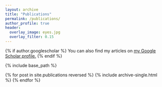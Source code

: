 ```yaml
---
layout: archive
title: "Publications"
permalink: /publications/
author_profile: true
header:
  overlay_image: eyes.jpg
  overlay_filter: 0.15
---
```


{% if author.googlescholar %}
  You can also find my articles on <u><a href="{{author.googlescholar}}">my Google Scholar profile</a>.</u>
{% endif %}

{% include base_path %}

{% for post in site.publications reversed %}
  {% include archive-single.html %}
{% endfor %}
